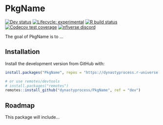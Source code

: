
<!-- README.md is generated from README.Rmd. Please edit that file -->

# PkgName

<!-- badges: start -->
<!-- [![CRAN status](https://img.shields.io/cran/v/PkgName?style=flat-square&logo=R&label=CRAN)](https://CRAN.R-project.org/package=PkgName)  -->

[![Dev
status](https://img.shields.io/github/r-package/v/dynastyprocess/PkgName/main?label=dev%20version&style=flat-square&logo=github)](https://PkgName.dynastyprocess.com/)
[![Lifecycle:
experimental](https://img.shields.io/badge/lifecycle-experimental-orange.svg?style=flat-square)](https://lifecycle.r-lib.org/articles/stages.html)
[![R build
status](https://img.shields.io/github/workflow/status/dynastyprocess/PkgName/R-CMD-check?label=R%20check&style=flat-square&logo=github)](https://github.com/DynastyProcess/PkgName/actions)
[![Codecov test
coverage](https://img.shields.io/codecov/c/github/dynastyprocess/PkgName?label=codecov&style=flat-square&logo=codecov)](https://codecov.io/gh/DynastyProcess/PkgName?branch=main)
[![nflverse
discord](https://img.shields.io/discord/591914197219016707.svg?color=5865F2&label=nflverse%20discord&logo=discord&logoColor=5865F2&style=flat-square)](https://discord.com/invite/5Er2FBnnQa)

<!-- badges: end -->

The goal of PkgName is to …

## Installation

Install the development version from GitHub with:

``` r
install.packages("PkgName", repos = "https://dynastyprocess.r-universe.dev")

# or use remotes/devtools
# install.packages("remotes")
remotes::install_github("dynastyprocess/PkgName", ref = "dev")
```

## Roadmap

This package will include…
